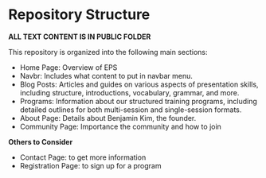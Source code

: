 # Repository Structure

**ALL TEXT CONTENT IS IN PUBLIC FOLDER** 

This repository is organized into the following main sections:

- Home Page: Overview of EPS
- Navbr: Includes what content to put in navbar menu.
- Blog Posts: Articles and guides on various aspects of presentation skills, including structure, introductions, vocabulary, grammar, and more.
- Programs: Information about our structured training programs, including detailed outlines for both multi-session and single-session formats.
- About Page: Details about Benjamin Kim, the founder.
- Community Page: Importance the community and how to join

**Others to Consider**

- Contact Page: to get more information
- Registration Page: to sign up for a program



  